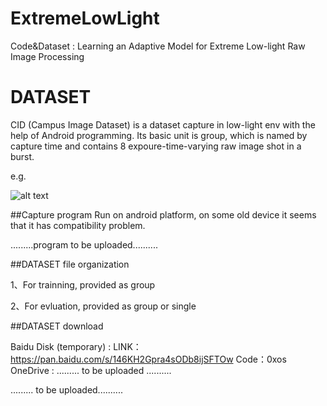 # ExtremeLowLight
Code&amp;Dataset : Learning an Adaptive Model for Extreme Low-light Raw Image Processing


# DATASET
CID (Campus Image Dataset) is a dataset capture in low-light env with the help of Android programming.
Its basic unit is group, which is named by capture time and contains 8 expoure-time-varying raw image shot in a burst.

e.g.

![alt text](structure.bmp "structure")


##Capture program
Run on android platform, on some old device it seems that it has compatibility problem.

.........program to be uploaded..........

##DATASET file organization

1、For trainning, provided as group

2、For evluation, provided as group or single


##DATASET download

Baidu Disk (temporary) : LINK：https://pan.baidu.com/s/146KH2Gpra4sODb8ijSFTOw Code：0xos
OneDrive : ......... to be uploaded ..........

......... to be uploaded..........
